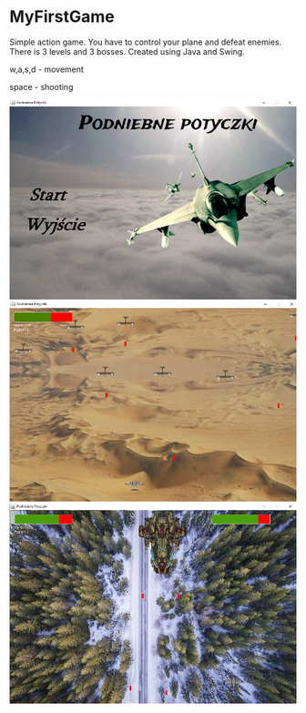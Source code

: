 # MyFirstGame

Simple action game. You have to control your plane and defeat enemies. There is 3 levels and 3 bosses. Created using Java and Swing.

w,a,s,d - movement

space - shooting

![zdjecie](https://github.com/Arthurgt/MyFirstGame/blob/master/menu.png)
![zdjecie](https://github.com/Arthurgt/MyFirstGame/blob/master/level.png)
![zdjecie](https://github.com/Arthurgt/MyFirstGame/blob/master/boss.png)


